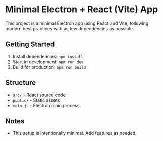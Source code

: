 # Minimal Electron + React (Vite) App

This project is a minimal Electron app using React and Vite, following modern best practices with as few dependencies as possible.

## Getting Started

1. Install dependencies: `npm install`
2. Start in development: `npm run dev`
3. Build for production: `npm run build`

## Structure
- `src/` - React source code
- `public/` - Static assets
- `main.js` - Electron main process

## Notes
- This setup is intentionally minimal. Add features as needed.
